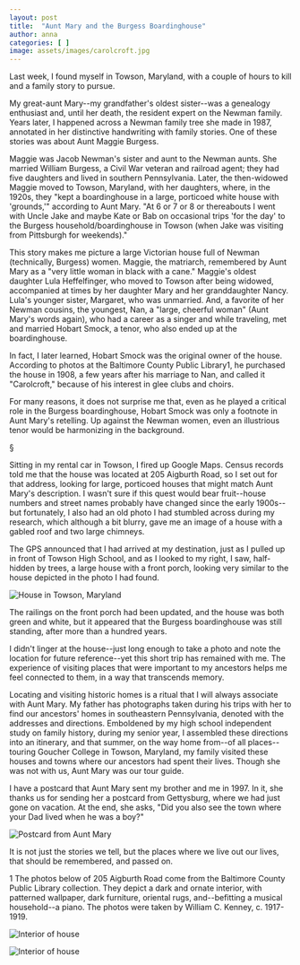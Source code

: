 ```yaml
---
layout: post
title:  "Aunt Mary and the Burgess Boardinghouse"
author: anna
categories: [ ]
image: assets/images/carolcroft.jpg
---
```

Last week, I found myself in Towson, Maryland, with a couple of hours to kill and a family story to pursue.

My great-aunt Mary--my grandfather's oldest sister--was a genealogy enthusiast and, until her death, the resident expert on the Newman family. Years later, I happened across a Newman family tree she made in 1987, annotated in her distinctive handwriting with family stories. One of these stories was about Aunt Maggie Burgess.

Maggie was Jacob Newman's sister and aunt to the Newman aunts. She married William Burgess, a Civil War veteran and railroad agent; they had five daughters and lived in southern Pennsylvania. Later, the then-widowed Maggie moved to Towson, Maryland, with her daughters, where, in the 1920s, they "kept a boardinghouse in a large, porticoed white house with 'grounds,'" according to Aunt Mary. "At 6 or 7 or 8 or thereabouts I went with Uncle Jake and maybe Kate or Bab on occasional trips 'for the day' to the Burgess household/boardinghouse in Towson (when Jake was visiting from Pittsburgh for weekends)."

This story makes me picture a large Victorian house full of Newman (technically, Burgess) women. Maggie, the matriarch, remembered by Aunt Mary as a "very little woman in black with a cane." Maggie's oldest daughter Lula Heffelfinger, who moved to Towson after being widowed, accompanied at times by her daughter Mary and her granddaughter Nancy. Lula's younger sister, Margaret, who was unmarried. And, a favorite of her Newman cousins, the youngest, Nan, a "large, cheerful woman" (Aunt Mary's words again), who had a career as a singer and while traveling, met and married Hobart Smock, a tenor, who also ended up at the boardinghouse.

In fact, I later learned, Hobart Smock was the original owner of the house. According to photos at the Baltimore County Public Library1, he purchased the house in 1908, a few years after his marriage to Nan, and called it "Carolcroft," because of his interest in glee clubs and choirs.

For many reasons, it does not surprise me that, even as he played a critical role in the Burgess boardinghouse, Hobart Smock was only a footnote in Aunt Mary's retelling. Up against the Newman women, even an illustrious tenor would be harmonizing in the background.

§

Sitting in my rental car in Towson, I fired up Google Maps. Census records told me that the house was located at 205 Aigburth Road, so I set out for that address, looking for large, porticoed houses that might match Aunt Mary's description. I wasn't sure if this quest would bear fruit--house numbers and street names probably have changed since the early 1900s--but fortunately, I also had an old photo I had stumbled across during my research, which although a bit blurry, gave me an image of a house with a gabled roof and two large chimneys.

The GPS announced that I had arrived at my destination, just as I pulled up in front of Towson High School, and as I looked to my right, I saw, half-hidden by trees, a large house with a front porch, looking very similar to the house depicted in the photo I had found.

![House in Towson, Maryland]({{site.baseurl}}/assets/images/towson-house.jpg)

The railings on the front porch had been updated, and the house was both green and white, but it appeared that the Burgess boardinghouse was still standing, after more than a hundred years.

I didn't linger at the house--just long enough to take a photo and note the location for future reference--yet this short trip has remained with me. The experience of visiting places that were important to my ancestors helps me feel connected to them, in a way that transcends memory.

Locating and visiting historic homes is a ritual that I will always associate with Aunt Mary. My father has photographs taken during his trips with her to find our ancestors' homes in southeastern Pennsylvania, denoted with the addresses and directions. Emboldened by my high school independent study on family history, during my senior year, I assembled these directions into an itinerary, and that summer, on the way home from--of all places--touring Goucher College in Towson, Maryland, my family visited these houses and towns where our ancestors had spent their lives. Though she was not with us, Aunt Mary was our tour guide.

I have a postcard that Aunt Mary sent my brother and me in 1997. In it, she thanks us for sending her a postcard from Gettysburg, where we had just gone on vacation. At the end, she asks, "Did you also see the town where your Dad lived when he was a boy?"

![Postcard from Aunt Mary]({{site.baseurl}}/assets/images/postcard.jpg)

It is not just the stories we tell, but the places where we live out our lives, that should be remembered, and passed on.



1 The photos below of 205 Aigburth Road come from the Baltimore County Public Library collection. They depict a dark and ornate interior, with patterned wallpaper, dark furniture, oriental rugs, and--befitting a musical household--a piano. The photos were taken by William C. Kenney, c. 1917-1919.

![Interior of house]({{site.baseurl}}/assets/images/house-interior.jpg)

![Interior of house]({{site.baseurl}}/assets/images/house-interior1.jpg)


